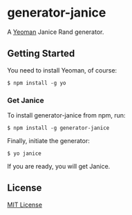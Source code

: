 # generator-janice

A [Yeoman](http://yeoman.io) Janice Rand generator.


## Getting Started

You need to install Yeoman, of course:

```
$ npm install -g yo
```

### Get Janice

To install generator-janice from npm, run:

```
$ npm install -g generator-janice
```

Finally, initiate the generator:

```
$ yo janice
```

If you are ready, you will get Janice.


## License

[MIT License](http://en.wikipedia.org/wiki/MIT_License)
